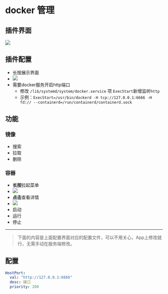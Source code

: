 # docker 管理

## 插件界面
![](https://plugin.codeloverme.cn/docker/all.png)


## 插件配置
- 长按展示界面
- ![](https://plugin.codeloverme.cn/docker/config.png)
- 需要docker服务开启http端口
  - 修改 `/lib/systemd/system/docker.service` 项 `ExecStart`新增监听`http`
  - 示例：`ExecStart=/usr/bin/dockerd -H tcp://127.0.0.1:6666 -H fd:// --containerd=/run/containerd/containerd.sock`




## 功能

### 镜像

- 搜索
- 拉取
- 删除

### 容器
- **长按**拉起菜单
- ![](https://plugin.codeloverme.cn/docker/menu.jpg)
- **点击**查看详情
- ![](https://plugin.codeloverme.cn/docker/detail.png)
- 启动
- 运行
- 停止


-------------------

> 下面的内容是上面配置界面对应的配置文件，可以不用关心，App上修改就行，无需手动在服务端修改。

## 配置

```yaml
HostPort:
  val: "http://127.0.0.1:6666"
  desc: 接口
  priority: 200

```
